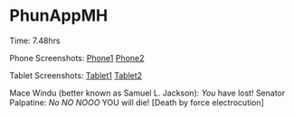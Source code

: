 # PhunAppMH

Time: 7.48hrs

Phone Screenshots: 
[Phone1](https://github.com/micahherrera/PhunAppMH/blob/master/ss/phone1.png)
[Phone2](https://github.com/micahherrera/PhunAppMH/blob/master/ss/phone2.png)

Tablet Screenshots: 
[Tablet1](https://github.com/micahherrera/PhunAppMH/blob/master/ss/tablet1.png)
[Tablet2](https://github.com/micahherrera/PhunAppMH/blob/master/ss/tablet2.png)

Mace Windu (better known as Samuel L. Jackson): _You_ have lost!
Senator Palpatine: _No NO NOOO_ YOU will die!
[Death by force electrocution]
